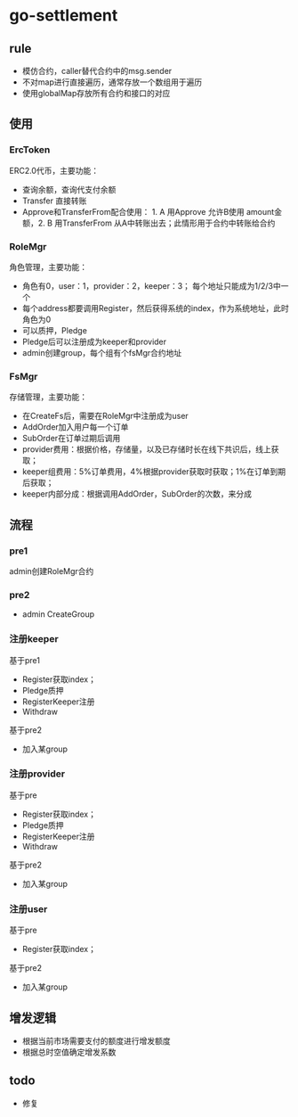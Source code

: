 # go-settlement

## rule

+ 模仿合约，caller替代合约中的msg.sender
+ 不对map进行直接遍历，通常存放一个数组用于遍历
+ 使用globalMap存放所有合约和接口的对应

## 使用

### ErcToken

ERC2.0代币，主要功能：

+ 查询余额，查询代支付余额
+ Transfer 直接转账
+ Approve和TransferFrom配合使用： 1. A 用Approve 允许B使用 amount金额，2. B 用TransferFrom 从A中转账出去；此情形用于合约中转账给合约

### RoleMgr

角色管理，主要功能：

+ 角色有0，user：1，provider：2，keeper：3； 每个地址只能成为1/2/3中一个
+ 每个address都要调用Register，然后获得系统的index，作为系统地址，此时角色为0
+ 可以质押，Pledge
+ Pledge后可以注册成为keeper和provider
+ admin创建group，每个组有个fsMgr合约地址
  
### FsMgr

存储管理，主要功能：

+ 在CreateFs后，需要在RoleMgr中注册成为user
+ AddOrder加入用户每一个订单
+ SubOrder在订单过期后调用
+ provider费用：根据价格，存储量，以及已存储时长在线下共识后，线上获取；
+ keeper组费用：5%订单费用，4%根据provider获取时获取；1%在订单到期后获取；
+ keeper内部分成：根据调用AddOrder，SubOrder的次数，来分成

## 流程

### pre1

admin创建RoleMgr合约

### pre2

+ admin CreateGroup

### 注册keeper

基于pre1

+ Register获取index；
+ Pledge质押
+ RegisterKeeper注册
+ Withdraw

基于pre2

+ 加入某group

### 注册provider

基于pre

+ Register获取index；
+ Pledge质押
+ RegisterKeeper注册
+ Withdraw

基于pre2

+ 加入某group

### 注册user

基于pre

+ Register获取index；

基于pre2

+ 加入某group

## 增发逻辑

+ 根据当前市场需要支付的额度进行增发额度
+ 根据总时空值确定增发系数


## todo

+ 修复


